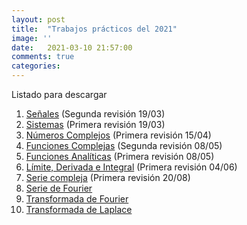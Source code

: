 ```yaml
---
layout: post
title:  "Trabajos prácticos del 2021"
image: ''
date:   2021-03-10 21:57:00
comments: true
categories: 
---
```


Listado para descargar

1. <a href="https://cloud.degoo.com/share/kNj2USRuLj13-blWSiIN8Q" target="_blank">Señales</a> (Segunda revisión 19/03)
2. <a href="https://cloud.degoo.com/share/b_tCE00ksL0EQs0fuupg5A" target="_blank">Sistemas</a> (Primera revisión 19/03)
3. <a href="https://cloud.degoo.com/share/eMV9QdtNJCDBprOKcvp8nw" target="_blank">Números Complejos</a> (Primera revisión 15/04)
4. <a href="https://cloud.degoo.com/share/6xYiMAflbRAqoaqCI7SOeg" target="_blank">Funciones Complejas</a> (Segunda revisión 08/05)
5. <a href="https://cloud.degoo.com/share/EAB1TM4D4y-El_Quv58GYw" target="_blank">Funciones Analíticas</a> (Primera revisión 08/05)
6. <a href="https://cloud.degoo.com/share/A103DNLgxHu8mKlz3Ryy5w" target="_blank">Límite, Derivada e Integral</a> (Primera revisión 04/06)
7. <a href="https://cloud.degoo.com/share/g6o0trbODbcbeQWFfoSGlw" target="_blank">Serie compleja</a> (Primera revisión 20/08)
8. <a href="https://cloud.degoo.com/share/gQrzFfBxxh7pE8x_Pj4uVQ" target="_blank">Serie de Fourier</a>
9. <a href="https://cloud.degoo.com/share/KXwpkLTLfcYsSab664JUJA" target="_blank">Transformada de Fourier</a>
10. <a href="https://cloud.degoo.com/share/OncM81zI0OygLOT-dc6Ocw" target="_blank">Transformada de Laplace</a>
